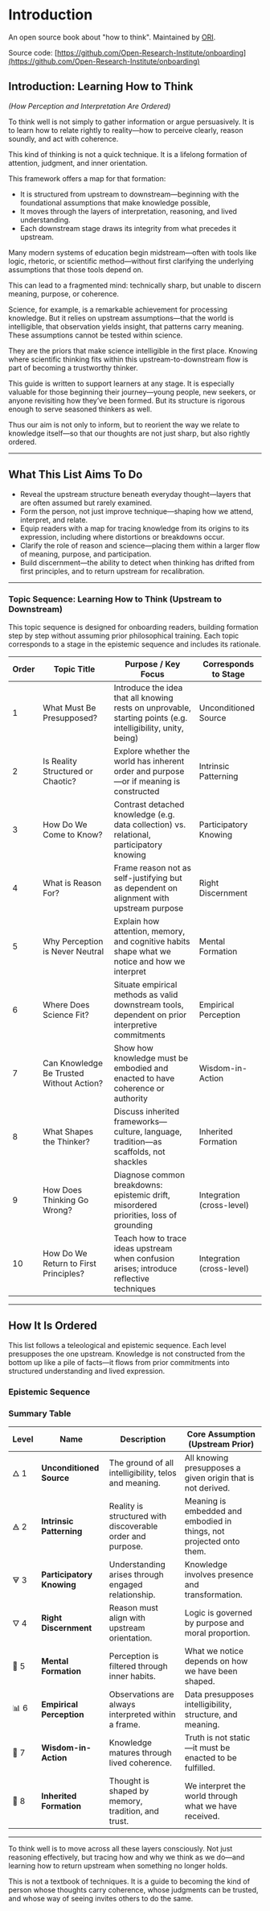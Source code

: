 # Introduction

An open source book about "how to think". Maintained by [ORI](https://openresearchinstitute.org/).

Source code: [https://github.com/Open-Research-Institute/onboarding](https://github.com/Open-Research-Institute/onboarding)

## Introduction: Learning How to Think  
*(How Perception and Interpretation Are Ordered)*

To think well is not simply to gather information or argue persuasively. It is to learn how to relate rightly to reality—how to perceive clearly, reason soundly, and act with coherence. 

This kind of thinking is not a quick technique. It is a lifelong formation of attention, judgment, and inner orientation.

This framework offers a map for that formation: 
- It is structured from upstream to downstream—beginning with the foundational assumptions that make knowledge possible,
- It moves through the layers of interpretation, reasoning, and lived understanding.
- Each downstream stage draws its integrity from what precedes it upstream.

Many modern systems of education begin midstream—often with tools like logic, rhetoric, or scientific method—without first clarifying the underlying assumptions that those tools depend on. 

This can lead to a fragmented mind: technically sharp, but unable to discern meaning, purpose, or coherence.

Science, for example, is a remarkable achievement for processing knowledge. 
But it relies on upstream assumptions—that the world is intelligible, that observation yields insight, that patterns carry meaning. These assumptions cannot be tested within science. 

They are the priors that make science intelligible in the first place. Knowing where scientific thinking fits within this upstream-to-downstream flow is part of becoming a trustworthy thinker.

This guide is written to support learners at any stage. It is especially valuable for those beginning their journey—young people, new seekers, or anyone revisiting how they’ve been formed. But its structure is rigorous enough to serve seasoned thinkers as well. 

Thus our aim is not only to inform, but to reorient the way we relate to knowledge itself—so that our thoughts are not just sharp, but also rightly ordered.

---

## What This List Aims To Do

- Reveal the upstream structure beneath everyday thought—layers that are often assumed but rarely examined.
- Form the person, not just improve technique—shaping how we attend, interpret, and relate.
- Equip readers with a map for tracing knowledge from its origins to its expression, including where distortions or breakdowns occur.
- Clarify the role of reason and science—placing them within a larger flow of meaning, purpose, and participation.
- Build discernment—the ability to detect when thinking has drifted from first principles, and to return upstream for recalibration.

---
### Topic Sequence: Learning How to Think (Upstream to Downstream)

This topic sequence is designed for onboarding readers, building formation step by step without assuming prior philosophical training. Each topic corresponds to a stage in the epistemic sequence and includes its rationale.

| Order | Topic Title                        | Purpose / Key Focus                                                                 | Corresponds to Stage         |
|-------|-------------------------------------|--------------------------------------------------------------------------------------|-------------------------------|
| 1     | What Must Be Presupposed?          | Introduce the idea that all knowing rests on unprovable, starting points (e.g. intelligibility, unity, being) | Unconditioned Source          |
| 2     | Is Reality Structured or Chaotic?  | Explore whether the world has inherent order and purpose—or if meaning is constructed | Intrinsic Patterning          |
| 3     | How Do We Come to Know?            | Contrast detached knowledge (e.g. data collection) vs. relational, participatory knowing | Participatory Knowing         |
| 4     | What is Reason For?                | Frame reason not as self-justifying but as dependent on alignment with upstream purpose | Right Discernment             |
| 5     | Why Perception is Never Neutral    | Explain how attention, memory, and cognitive habits shape what we notice and how we interpret | Mental Formation              |
| 6     | Where Does Science Fit?            | Situate empirical methods as valid downstream tools, dependent on prior interpretive commitments | Empirical Perception          |
| 7     | Can Knowledge Be Trusted Without Action? | Show how knowledge must be embodied and enacted to have coherence or authority     | Wisdom-in-Action              |
| 8     | What Shapes the Thinker?           | Discuss inherited frameworks—culture, language, tradition—as scaffolds, not shackles | Inherited Formation           |
| 9     | How Does Thinking Go Wrong?        | Diagnose common breakdowns: epistemic drift, misordered priorities, loss of grounding | Integration (cross-level)     |
| 10    | How Do We Return to First Principles? | Teach how to trace ideas upstream when confusion arises; introduce reflective techniques | Integration (cross-level)     |

---

## How It Is Ordered

This list follows a teleological and epistemic sequence. Each level presupposes the one upstream. Knowledge is not constructed from the bottom up like a pile of facts—it flows from prior commitments into structured understanding and lived expression.

### Epistemic Sequence

### Summary Table

| Level   | Name                  | Description                                        | Core Assumption (Upstream Prior)                                           |
|---------|-----------------------|----------------------------------------------------|-----------------------------------------------------------------------------|
| 🜂 1    | **Unconditioned Source**  | The ground of all intelligibility, telos and meaning.        | All knowing presupposes a given origin that is not derived.                 |
| 🜁 2    | **Intrinsic Patterning**  | Reality is structured with discoverable order and purpose.        | Meaning is embedded and embodied in things, not projected onto them.                     |
| 🜃 3    | **Participatory Knowing** | Understanding arises through engaged relationship.    | Knowledge involves presence and transformation.                             |
| 🜄 4    | **Right Discernment**     | Reason must align with upstream orientation.          | Logic is governed by purpose and moral proportion.                          |
| 🧠 5    | **Mental Formation**      | Perception is filtered through inner habits.          | What we notice depends on how we have been shaped.                          |
| 📊 6    | **Empirical Perception**  | Observations are always interpreted within a frame.   | Data presupposes intelligibility, structure, and meaning.                   |
| 💬 7    | **Wisdom-in-Action**      | Knowledge matures through lived coherence.            | Truth is not static—it must be enacted to be fulfilled.                     |
| 🧬 8    | **Inherited Formation**   | Thought is shaped by memory, tradition, and trust.    | We interpret the world through what we have received.                       |

---

To think well is to move across all these layers consciously. Not just reasoning effectively, but tracing how and why we think as we do—and learning how to return upstream when something no longer holds.

This is not a textbook of techniques. It is a guide to becoming the kind of person whose thoughts carry coherence, whose judgments can be trusted, and whose way of seeing invites others to do the same.


